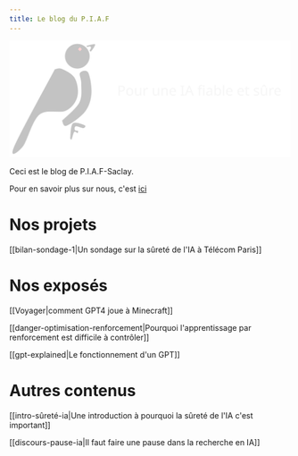 ```yaml
---
title: Le blog du P.I.A.F
---
```

![](https://raw.githubusercontent.com/ai-safety-saclay/logo/main/piaf_gray_with_text.svg)

Ceci est le blog de P.I.A.F-Saclay.

Pour en savoir plus sur nous, c'est [ici](https://github.com/ai-safety-saclay)


# Nos projets

[[bilan-sondage-1|Un sondage sur la sûreté de l'IA à Télécom Paris]]


# Nos exposés


[[Voyager|comment GPT4 joue à Minecraft]]

[[danger-optimisation-renforcement|Pourquoi l'apprentissage par renforcement est difficile à contrôler]]

[[gpt-explained|Le fonctionnement d'un GPT]]

# Autres contenus

[[intro-sûreté-ia|Une introduction à pourquoi la sûreté de l'IA c'est important]]

[[discours-pause-ia|Il faut faire une pause dans la recherche en IA]]